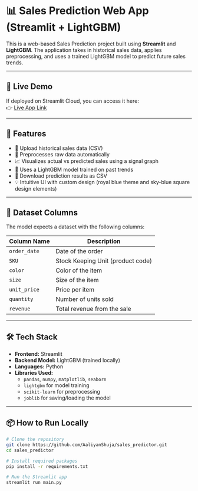 # 📊 Sales Prediction Web App (Streamlit + LightGBM)

This is a web-based Sales Prediction project built using **Streamlit** and **LightGBM**. The application takes in historical sales data, applies preprocessing, and uses a trained LightGBM model to predict future sales trends.

---

## 🚀 Live Demo
If deployed on Streamlit Cloud, you can access it here:  
👉 [Live App Link](https://your-app-name.streamlit.app)

---

## 📌 Features

- 📁 Upload historical sales data (CSV)
- 🧼 Preprocesses raw data automatically
- 📈 Visualizes actual vs predicted sales using a signal graph
- 🧠 Uses a LightGBM model trained on past trends
- 💾 Download prediction results as CSV
- 💡 Intuitive UI with custom design (royal blue theme and sky-blue square design elements)

---

## 📂 Dataset Columns

The model expects a dataset with the following columns:

| Column Name  | Description                         |
|--------------|-------------------------------------|
| `order_date` | Date of the order                   |
| `SKU`        | Stock Keeping Unit (product code)   |
| `color`      | Color of the item                   |
| `size`       | Size of the item                    |
| `unit_price` | Price per item                      |
| `quantity`   | Number of units sold                |
| `revenue`    | Total revenue from the sale         |

---

## 🛠️ Tech Stack

- **Frontend:** Streamlit
- **Backend Model:** LightGBM (trained locally)
- **Languages:** Python
- **Libraries Used:**  
  - `pandas`, `numpy`, `matplotlib`, `seaborn`  
  - `lightgbm` for model training  
  - `scikit-learn` for preprocessing  
  - `joblib` for saving/loading the model  

---

## 📦 How to Run Locally

```bash
# Clone the repository
git clone https://github.com/AaliyanShuja/sales_predictor.git
cd sales_predictor

# Install required packages
pip install -r requirements.txt

# Run the Streamlit app
streamlit run main.py
